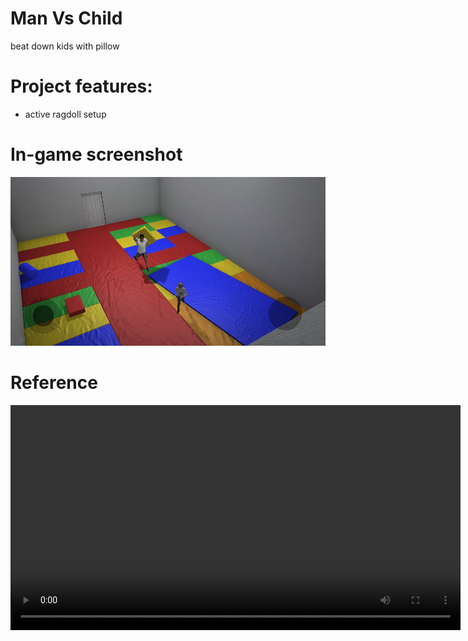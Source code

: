# Man Vs Child
beat down kids with pillow

# Project features:
- active ragdoll setup

# In-game screenshot
![alt text](https://github.com/Alizadev/man_vs_child/blob/main/Screenshot%202023-09-17%20175721.png "#1")

# Reference
<video src='https://github.com/Alizadev/man_vs_child/blob/main/real-life-reference.mp4' width=720/>
https://user-images.githubusercontent.com/6877923/123006036-64e2e780-d3b7-11eb-922e-018994b32da5.mov
  
# License
`Attribution-NonCommercial-ShareAlike 4.0 International`<br>
you can modify and build upon but not use it commercially and credit the creator by providing links.
